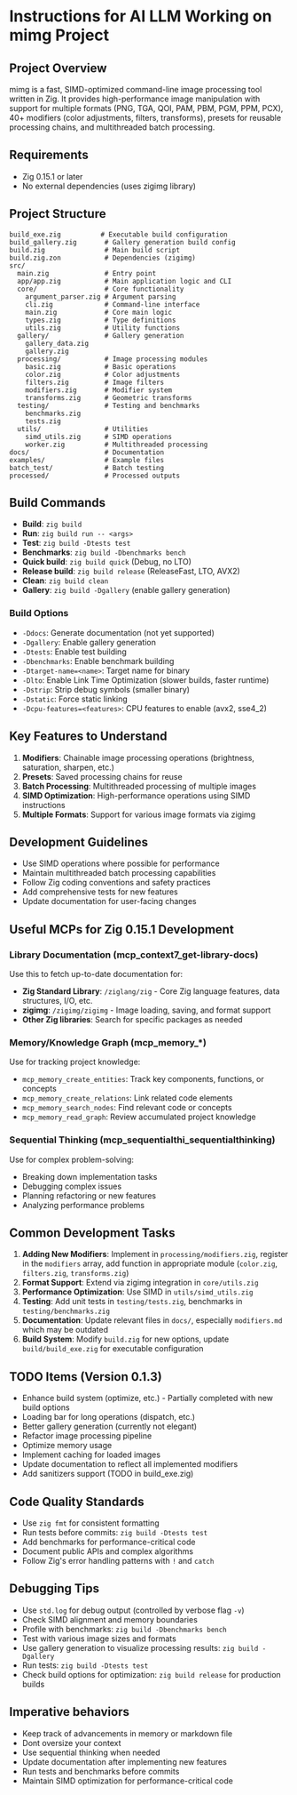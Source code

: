 # Instructions for AI LLM Working on mimg Project

## Project Overview
mimg is a fast, SIMD-optimized command-line image processing tool written in Zig. It provides high-performance image manipulation with support for multiple formats (PNG, TGA, QOI, PAM, PBM, PGM, PPM, PCX), 40+ modifiers (color adjustments, filters, transforms), presets for reusable processing chains, and multithreaded batch processing.

## Requirements
- Zig 0.15.1 or later
- No external dependencies (uses zigimg library)

## Project Structure
```
build_exe.zig          # Executable build configuration
build_gallery.zig       # Gallery generation build config
build.zig               # Main build script
build.zig.zon           # Dependencies (zigimg)
src/
  main.zig              # Entry point
  app/app.zig           # Main application logic and CLI
  core/                 # Core functionality
    argument_parser.zig # Argument parsing
    cli.zig             # Command-line interface
    main.zig            # Core main logic
    types.zig           # Type definitions
    utils.zig           # Utility functions
  gallery/              # Gallery generation
    gallery_data.zig
    gallery.zig
  processing/           # Image processing modules
    basic.zig           # Basic operations
    color.zig           # Color adjustments
    filters.zig         # Image filters
    modifiers.zig       # Modifier system
    transforms.zig      # Geometric transforms
  testing/              # Testing and benchmarks
    benchmarks.zig
    tests.zig
  utils/                # Utilities
    simd_utils.zig      # SIMD operations
    worker.zig          # Multithreaded processing
docs/                   # Documentation
examples/               # Example files
batch_test/             # Batch testing
processed/              # Processed outputs
```

## Build Commands
- **Build**: `zig build`
- **Run**: `zig build run -- <args>`
- **Test**: `zig build -Dtests test`
- **Benchmarks**: `zig build -Dbenchmarks bench`
- **Quick build**: `zig build quick` (Debug, no LTO)
- **Release build**: `zig build release` (ReleaseFast, LTO, AVX2)
- **Clean**: `zig build clean`
- **Gallery**: `zig build -Dgallery` (enable gallery generation)

### Build Options
- `-Ddocs`: Generate documentation (not yet supported)
- `-Dgallery`: Enable gallery generation
- `-Dtests`: Enable test building
- `-Dbenchmarks`: Enable benchmark building
- `-Dtarget-name=<name>`: Target name for binary
- `-Dlto`: Enable Link Time Optimization (slower builds, faster runtime)
- `-Dstrip`: Strip debug symbols (smaller binary)
- `-Dstatic`: Force static linking
- `-Dcpu-features=<features>`: CPU features to enable (avx2, sse4_2)

## Key Features to Understand
1. **Modifiers**: Chainable image processing operations (brightness, saturation, sharpen, etc.)
2. **Presets**: Saved processing chains for reuse
3. **Batch Processing**: Multithreaded processing of multiple images
4. **SIMD Optimization**: High-performance operations using SIMD instructions
5. **Multiple Formats**: Support for various image formats via zigimg

## Development Guidelines
- Use SIMD operations where possible for performance
- Maintain multithreaded batch processing capabilities
- Follow Zig coding conventions and safety practices
- Add comprehensive tests for new features
- Update documentation for user-facing changes

## Useful MCPs for Zig 0.15.1 Development

### Library Documentation (mcp_context7_get-library-docs)
Use this to fetch up-to-date documentation for:
- **Zig Standard Library**: `/ziglang/zig` - Core Zig language features, data structures, I/O, etc.
- **zigimg**: `/zigimg/zigimg` - Image loading, saving, and format support
- **Other Zig libraries**: Search for specific packages as needed

### Memory/Knowledge Graph (mcp_memory_*)
Use for tracking project knowledge:
- `mcp_memory_create_entities`: Track key components, functions, or concepts
- `mcp_memory_create_relations`: Link related code elements
- `mcp_memory_search_nodes`: Find relevant code or concepts
- `mcp_memory_read_graph`: Review accumulated project knowledge

### Sequential Thinking (mcp_sequentialthi_sequentialthinking)
Use for complex problem-solving:
- Breaking down implementation tasks
- Debugging complex issues
- Planning refactoring or new features
- Analyzing performance problems

## Common Development Tasks
1. **Adding New Modifiers**: Implement in `processing/modifiers.zig`, register in the `modifiers` array, add function in appropriate module (`color.zig`, `filters.zig`, `transforms.zig`)
2. **Format Support**: Extend via zigimg integration in `core/utils.zig`
3. **Performance Optimization**: Use SIMD in `utils/simd_utils.zig`
4. **Testing**: Add unit tests in `testing/tests.zig`, benchmarks in `testing/benchmarks.zig`
5. **Documentation**: Update relevant files in `docs/`, especially `modifiers.md` which may be outdated
6. **Build System**: Modify `build.zig` for new options, update `build/build_exe.zig` for executable configuration

## TODO Items (Version 0.1.3)
- Enhance build system (optimize, etc.) - Partially completed with new build options
- Loading bar for long operations (dispatch, etc.)
- Better gallery generation (currently not elegant)
- Refactor image processing pipeline
- Optimize memory usage
- Implement caching for loaded images
- Update documentation to reflect all implemented modifiers
- Add sanitizers support (TODO in build_exe.zig)

## Code Quality Standards
- Use `zig fmt` for consistent formatting
- Run tests before commits: `zig build -Dtests test`
- Add benchmarks for performance-critical code
- Document public APIs and complex algorithms
- Follow Zig's error handling patterns with `!` and `catch`

## Debugging Tips
- Use `std.log` for debug output (controlled by verbose flag `-v`)
- Check SIMD alignment and memory boundaries
- Profile with benchmarks: `zig build -Dbenchmarks bench`
- Test with various image sizes and formats
- Use gallery generation to visualize processing results: `zig build -Dgallery`
- Run tests: `zig build -Dtests test`
- Check build options for optimization: `zig build release` for production builds

## Imperative behaviors
- Keep track of advancements in memory or markdown file
- Dont oversize your context
- Use sequential thinking when needed
- Update documentation after implementing new features
- Run tests and benchmarks before commits
- Maintain SIMD optimization for performance-critical code